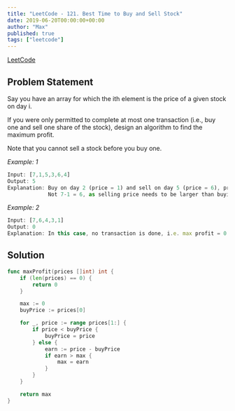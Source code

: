 ```yaml
---
title: "LeetCode - 121. Best Time to Buy and Sell Stock"
date: 2019-06-20T00:00:00+00:00
author: "Max"
published: true
tags: ["leetcode"]
---
```


[LeetCode](https://leetcode.com/problems/best-time-to-buy-and-sell-stock/)

## Problem Statement

Say you have an array for which the ith element is the price of a given stock on day i.

If you were only permitted to complete at most one transaction (i.e., buy one and sell one share of the stock), design an algorithm to find the maximum profit.

Note that you cannot sell a stock before you buy one.

*Example: 1*

```js
Input: [7,1,5,3,6,4]
Output: 5
Explanation: Buy on day 2 (price = 1) and sell on day 5 (price = 6), profit = 6-1 = 5.
             Not 7-1 = 6, as selling price needs to be larger than buying price.
```

*Example: 2*

```js
Input: [7,6,4,3,1]
Output: 0
Explanation: In this case, no transaction is done, i.e. max profit = 0.
```

## Solution

```go
func maxProfit(prices []int) int {
	if (len(prices) == 0) {
		return 0
	}

	max := 0
	buyPrice := prices[0]

	for _, price := range prices[1:] {
		if price < buyPrice {
			buyPrice = price
		} else {
			earn := price - buyPrice
			if earn > max {
				max = earn
			}
		}
	}

	return max
}
```
